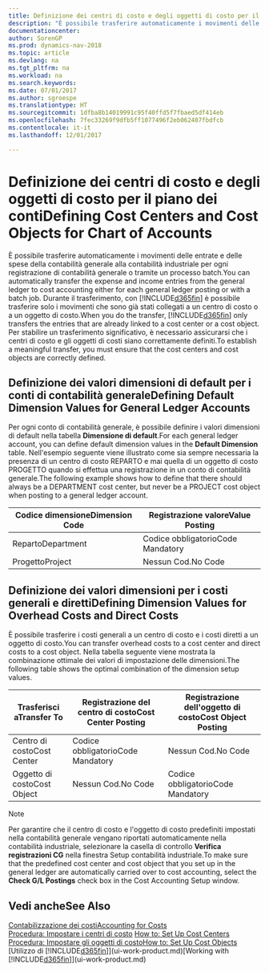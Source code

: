 ```yaml
---
title: Definizione dei centri di costo e degli oggetti di costo per il piano dei conti
description: "È possibile trasferire automaticamente i movimenti delle entrate e delle spese della contabilità generale alla contabilità industriale per ogni registrazione di contabilità generale o tramite un processo batch. Durante il trasferimento, il sistema trasferisce solo i movimenti che sono già stati collegati a un centro di costo o a un oggetto di costo. Per stabilire un trasferimento significativo, è necessario assicurarsi che i centri di costo e gli oggetti di costi siano correttamente definiti."
documentationcenter: 
author: SorenGP
ms.prod: dynamics-nav-2018
ms.topic: article
ms.devlang: na
ms.tgt_pltfrm: na
ms.workload: na
ms.search.keywords: 
ms.date: 07/01/2017
ms.author: sgroespe
ms.translationtype: HT
ms.sourcegitcommit: 1dfba8b14019991c95f40ffd5f7fbaed5df414eb
ms.openlocfilehash: 7fec33269f9dfb5ff1077496f2eb062407fbdfcb
ms.contentlocale: it-it
ms.lasthandoff: 12/01/2017

---
```

# <a name="defining-cost-centers-and-cost-objects-for-chart-of-accounts"></a><span data-ttu-id="27c67-105">Definizione dei centri di costo e degli oggetti di costo per il piano dei conti</span><span class="sxs-lookup"><span data-stu-id="27c67-105">Defining Cost Centers and Cost Objects for Chart of Accounts</span></span>
<span data-ttu-id="27c67-106">È possibile trasferire automaticamente i movimenti delle entrate e delle spese della contabilità generale alla contabilità industriale per ogni registrazione di contabilità generale o tramite un processo batch.</span><span class="sxs-lookup"><span data-stu-id="27c67-106">You can automatically transfer the expense and income entries from the general ledger to cost accounting either for each general ledger posting or with a batch job.</span></span> <span data-ttu-id="27c67-107">Durante il trasferimento, con [!INCLUDE[d365fin](includes/d365fin_md.md)] è possibile trasferire solo i movimenti che sono già stati collegati a un centro di costo o a un oggetto di costo.</span><span class="sxs-lookup"><span data-stu-id="27c67-107">When you do the transfer, [!INCLUDE[d365fin](includes/d365fin_md.md)] only transfers the entries that are already linked to a cost center or a cost object.</span></span> <span data-ttu-id="27c67-108">Per stabilire un trasferimento significativo, è necessario assicurarsi che i centri di costo e gli oggetti di costi siano correttamente definiti.</span><span class="sxs-lookup"><span data-stu-id="27c67-108">To establish a meaningful transfer, you must ensure that the cost centers and cost objects are correctly defined.</span></span>  

## <a name="defining-default-dimension-values-for-general-ledger-accounts"></a><span data-ttu-id="27c67-109">Definizione dei valori dimensioni di default per i conti di contabilità generale</span><span class="sxs-lookup"><span data-stu-id="27c67-109">Defining Default Dimension Values for General Ledger Accounts</span></span>  
<span data-ttu-id="27c67-110">Per ogni conto di contabilità generale, è possibile definire i valori dimensioni di default nella tabella **Dimensione di default**.</span><span class="sxs-lookup"><span data-stu-id="27c67-110">For each general ledger account, you can define default dimension values in the **Default Dimension** table.</span></span> <span data-ttu-id="27c67-111">Nell'esempio seguente viene illustrato come sia sempre necessaria la presenza di un centro di costo REPARTO e mai quella di un oggetto di costo PROGETTO quando si effettua una registrazione in un conto di contabilità generale.</span><span class="sxs-lookup"><span data-stu-id="27c67-111">The following example shows how to define that there should always be a DEPARTMENT cost center, but never be a PROJECT cost object when posting to a general ledger account.</span></span>  

|<span data-ttu-id="27c67-112">**Codice dimensione**</span><span class="sxs-lookup"><span data-stu-id="27c67-112">**Dimension Code**</span></span>|<span data-ttu-id="27c67-113">**Registrazione valore**</span><span class="sxs-lookup"><span data-stu-id="27c67-113">**Value Posting**</span></span>|  
|------------------------------------------|-----------------------------------------|  
|<span data-ttu-id="27c67-114">Reparto</span><span class="sxs-lookup"><span data-stu-id="27c67-114">Department</span></span>|<span data-ttu-id="27c67-115">Codice obbligatorio</span><span class="sxs-lookup"><span data-stu-id="27c67-115">Code Mandatory</span></span>|  
|<span data-ttu-id="27c67-116">Progetto</span><span class="sxs-lookup"><span data-stu-id="27c67-116">Project</span></span>|<span data-ttu-id="27c67-117">Nessun Cod.</span><span class="sxs-lookup"><span data-stu-id="27c67-117">No Code</span></span>|  

## <a name="defining-dimension-values-for-overhead-costs-and-direct-costs"></a><span data-ttu-id="27c67-118">Definizione dei valori dimensioni per i costi generali e diretti</span><span class="sxs-lookup"><span data-stu-id="27c67-118">Defining Dimension Values for Overhead Costs and Direct Costs</span></span>  
 <span data-ttu-id="27c67-119">È possibile trasferire i costi generali a un centro di costo e i costi diretti a un oggetto di costo.</span><span class="sxs-lookup"><span data-stu-id="27c67-119">You can transfer overhead costs to a cost center and direct costs to a cost object.</span></span> <span data-ttu-id="27c67-120">Nella tabella seguente viene mostrata la combinazione ottimale dei valori di impostazione delle dimensioni.</span><span class="sxs-lookup"><span data-stu-id="27c67-120">The following table shows the optimal combination of the dimension setup values.</span></span>  

|<span data-ttu-id="27c67-121">Trasferisci a</span><span class="sxs-lookup"><span data-stu-id="27c67-121">Transfer To</span></span>|<span data-ttu-id="27c67-122">Registrazione del centro di costo</span><span class="sxs-lookup"><span data-stu-id="27c67-122">Cost Center Posting</span></span>|<span data-ttu-id="27c67-123">Registrazione dell'oggetto di costo</span><span class="sxs-lookup"><span data-stu-id="27c67-123">Cost Object Posting</span></span>|  
|-----------------|-------------------------|-------------------------|  
|<span data-ttu-id="27c67-124">Centro di costo</span><span class="sxs-lookup"><span data-stu-id="27c67-124">Cost Center</span></span>|<span data-ttu-id="27c67-125">Codice obbligatorio</span><span class="sxs-lookup"><span data-stu-id="27c67-125">Code Mandatory</span></span>|<span data-ttu-id="27c67-126">Nessun Cod.</span><span class="sxs-lookup"><span data-stu-id="27c67-126">No Code</span></span>|  
|<span data-ttu-id="27c67-127">Oggetto di costo</span><span class="sxs-lookup"><span data-stu-id="27c67-127">Cost Object</span></span>|<span data-ttu-id="27c67-128">Nessun Cod.</span><span class="sxs-lookup"><span data-stu-id="27c67-128">No Code</span></span>|<span data-ttu-id="27c67-129">Codice obbligatorio</span><span class="sxs-lookup"><span data-stu-id="27c67-129">Code Mandatory</span></span>|  

> [!NOTE]  
>  <span data-ttu-id="27c67-130">Per garantire che il centro di costo e l'oggetto di costo predefiniti impostati nella contabilità generale vengano riportati automaticamente nella contabilità industriale, selezionare la casella di controllo **Verifica registrazioni CG** nella finestra Setup contabilità industriale.</span><span class="sxs-lookup"><span data-stu-id="27c67-130">To make sure that the predefined cost center and cost object that you set up in the general ledger are automatically carried over to cost accounting, select the **Check G/L Postings** check box in the Cost Accounting Setup window.</span></span>  

## <a name="see-also"></a><span data-ttu-id="27c67-131">Vedi anche</span><span class="sxs-lookup"><span data-stu-id="27c67-131">See Also</span></span>  
[<span data-ttu-id="27c67-132">Contabilizzazione dei costi</span><span class="sxs-lookup"><span data-stu-id="27c67-132">Accounting for Costs</span></span>](finance-manage-cost-accounting.md)  
<span data-ttu-id="27c67-133">[Procedura: Impostare i centri di costo](finance-how-to-set-up-cost-centers.md) </span><span class="sxs-lookup"><span data-stu-id="27c67-133">[How to: Set Up Cost Centers](finance-how-to-set-up-cost-centers.md) </span></span>  
[<span data-ttu-id="27c67-134">Procedura: Impostare gli oggetti di costo</span><span class="sxs-lookup"><span data-stu-id="27c67-134">How to: Set Up Cost Objects</span></span>](finance-how-to-set-up-cost-objects.md)  
<span data-ttu-id="27c67-135">[Utilizzo di [!INCLUDE[d365fin](includes/d365fin_md.md)]](ui-work-product.md)</span><span class="sxs-lookup"><span data-stu-id="27c67-135">[Working with [!INCLUDE[d365fin](includes/d365fin_md.md)]](ui-work-product.md)</span></span>

